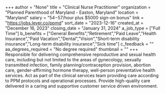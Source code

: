 +++
author = "None"
title = "Clinical Nurse Practitioner"
organization = "Planned Parenthood of Maryland - Easton, Maryland"
location = "Maryland"
salary = "$54-$57/hour plus $5000 sign-on bonus"
link = "https://jobs.lever.co/ppmd"
sort_date = "2023-12-16"
created_at = "December 16, 2023"
closing_date = "January 31, 2024"
a_job_type = ["Full Time"]
b_benefits = ["General Benefits","Retirement","Paid Leave","Health Insurance","Paid Vacation","Dental","Vision","Short-term disability insurance","Long-term disability insurance","Sick time"]
c_feedback = ""
aa_degrees_required = "No degree required"
thumbnail = ""
+++
Responsible for delivering comprehensive reproductive and sexual health care, including but not limited to the areas of gynecology, sexually transmitted infection, family planning/contraception provision, abortion care, gender-affirming hormone therapy, well-person preventative health services. Act as part of the clinical services team providing care according to PPM protocols and operational processes. Provide high-quality care delivered in a caring and supportive customer service driven environment.
